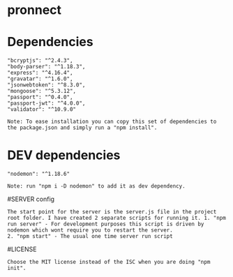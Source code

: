 # pronnect

# Dependencies

    "bcryptjs": "^2.4.3",
    "body-parser": "^1.18.3",
    "express": "^4.16.4",
    "gravatar": "^1.6.0",
    "jsonwebtoken": "^8.3.0",
    "mongoose": "^5.3.12",
    "passport": "^0.4.0",
    "passport-jwt": "^4.0.0",
    "validator": "^10.9.0"

    Note: To ease installation you can copy this set of dependencies to the package.json and simply run a "npm install".

# DEV dependencies

    "nodemon": "^1.18.6"

    Note: run "npm i -D nodemon" to add it as dev dependency.

#SERVER config

    The start point for the server is the server.js file in the project root folder. I have created 2 separate scripts for running it. 1. "npm run server" - For development purposes this script is driven by nodemon which wont require you to restart the server.
    2. "npm start" - The usual one time server run script

#LICENSE

    Choose the MIT license instead of the ISC when you are doing "npm init".
